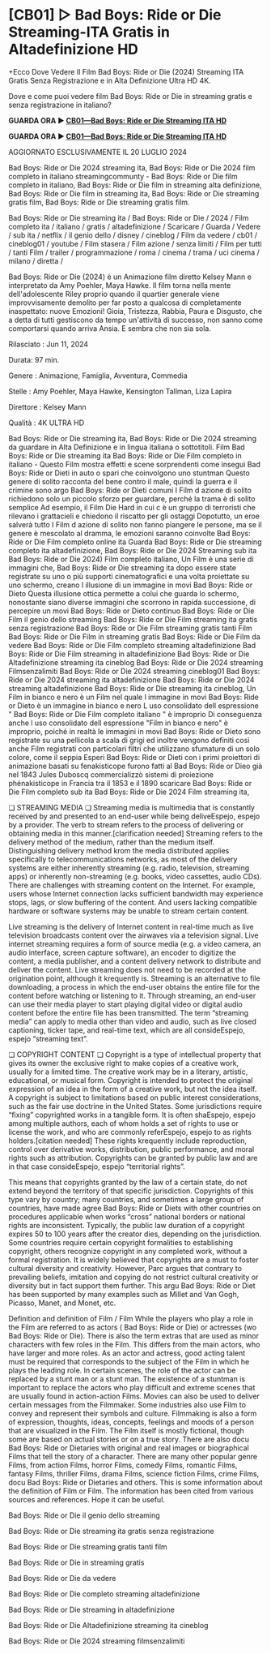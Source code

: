# [CB01] ▷ Bad Boys: Ride or Die Streaming-ITA Gratis in Altadefinizione HD

+Ecco Dove Vedere Il Film Bad Boys: Ride or Die (2024) Streaming ITA Gratis Senza Registrazione e in Alta Definizione Ultra HD 4K.

Dove e come puoi vedere film Bad Boys: Ride or Die in streaming gratis e senza registrazione in italiano?

**GUARDA ORA ▶️ [CB01—Bad Boys: Ride or Die Streaming ITA HD](https://is.gd/j7bWTX)**

**GUARDA ORA ▶️ [CB01—Bad Boys: Ride or Die Streaming ITA HD](https://is.gd/j7bWTX)**

AGGIORNATO ESCLUSIVAMENTE IL 20 LUGLIO 2024

Bad Boys: Ride or Die 2024 streaming ita, Bad Boys: Ride or Die 2024 film completo in italiano streamingcommunty - Bad Boys: Ride or Die film completo in italiano, Bad Boys: Ride or Die film in streaming alta definizione, Bad Boys: Ride or Die film in streaming ita, Bad Boys: Ride or Die streaming gratis film, Bad Boys: Ride or Die streaming gratis film.

Bad Boys: Ride or Die streaming ita / Bad Boys: Ride or Die / 2024 / Film completo ita / italiano / gratis / altadefinizione / Scaricare / Guarda / Vedere / sub ita / netflix / il genio dello / disney / cineblog / Film da vedere / cb01 / cineblog01 / youtube / Film stasera / Film azione / senza limiti / Film per tutti / tanti Film / trailer / programmazione / roma / cinema / trama / uci cinema / milano / diretta /

Bad Boys: Ride or Die (2024) è un Animazione film diretto Kelsey Mann e interpretato da Amy Poehler, Maya Hawke. Il film torna nella mente dell'adolescente Riley proprio quando il quartier generale viene improvvisamente demolito per far posto a qualcosa di completamente inaspettato: nuove Emozioni! Gioia, Tristezza, Rabbia, Paura e Disgusto, che a detta di tutti gestiscono da tempo un'attività di successo, non sanno come comportarsi quando arriva Ansia. E sembra che non sia sola.

Rilasciato : Jun 11, 2024

Durata: 97 min.

Genere : Animazione, Famiglia, Avventura, Commedia

Stelle : Amy Poehler, Maya Hawke, Kensington Tallman, Liza Lapira

Direttore : Kelsey Mann

Qualità : 4K ULTRA HD

Bad Boys: Ride or Die streaming ita, Bad Boys: Ride or Die 2024 streaming da guardare in Alta Definizione e in lingua italiana o sottotitoli. Film Bad Boys: Ride or Die streaming ita Bad Boys: Ride or Die Film completo in italiano - Questo Film mostra effetti e scene sorprendenti come insegui Bad Boys: Ride or Dieti in auto o spari che coinvolgono uno stuntman Questo genere di solito racconta del bene contro il male, quindi la guerra e il crimine sono argo Bad Boys: Ride or Dieti comuni I Film d azione di solito richiedono solo un piccolo sforzo per guardare, perché la trama è di solito semplice Ad esempio, il Film Die Hard in cui c è un gruppo di terroristi che rilevano i grattacieli e chiedono il riscatto per gli ostaggi Dopotutto, un eroe salverà tutto I Film d azione di solito non fanno piangere le persone, ma se il genere è mescolato al dramma, le emozioni saranno coinvolte Bad Boys: Ride or Die Film completo online ita Guarda Bad Boys: Ride or Die streaming completo ita altadefinizione, Bad Boys: Ride or Die 2024 Streaming sub ita Bad Boys: Ride or Die 2024) Film completo italiano, Un Film è una serie di immagini che, Bad Boys: Ride or Die streaming ita dopo essere state registrate su uno o più supporti cinematografici e una volta proiettate su uno schermo, creano l illusione di un immagine in movi Bad Boys: Ride or Dieto Questa illusione ottica permette a colui che guarda lo schermo, nonostante siano diverse immagini che scorrono in rapida successione, di percepire un movi Bad Boys: Ride or Dieto continuo Bad Boys: Ride or Die Film il genio dello streaming Bad Boys: Ride or Die Film streaming ita gratis senza registrazione Bad Boys: Ride or Die Film streaming gratis tanti Film Bad Boys: Ride or Die Film in streaming gratis Bad Boys: Ride or Die Film da vedere Bad Boys: Ride or Die Film completo streaming altadefinizione Bad Boys: Ride or Die Film streaming in altadefinizione Bad Boys: Ride or Die Altadefinizione streaming ita cineblog Bad Boys: Ride or Die 2024 streaming Filmsenzalimiti Bad Boys: Ride or Die 2024 streaming cineblog01 Bad Boys: Ride or Die 2024 streaming ita altadefinizione Bad Boys: Ride or Die 2024 streaming altadefinizione Bad Boys: Ride or Die streaming ita cineblog, Un Film in bianco e nero è un Film nel quale l immagine in movi Bad Boys: Ride or Dieto è un immagine in bianco e nero L uso consolidato dell espressione " Bad Boys: Ride or Die Film completo italiano " è improprio Di conseguenza anche l uso consolidato dell espressione "Film in bianco e nero" è improprio, poiché in realtà le immagini in movi Bad Boys: Ride or Dieto sono registrate su una pellicola a scala di grigi ed inoltre vengono definiti così anche Film registrati con particolari filtri che utilizzano sfumature di un solo colore, come il seppia Esperi Bad Boys: Ride or Dieti con i primi proiettori di animazione basati su fenakisticope furono fatti al Bad Boys: Ride or Dieo già nel 1843 Jules Duboscq commercializzò sistemi di proiezione phénakisticope in Francia tra il 1853 e il 1890 scaricare Bad Boys: Ride or Die Film completo sub ita Bad Boys: Ride or Die 2024 Film streaming ita,

❏ STREAMING MEDIA ❏ Streaming media is multimedia that is constantly received by and presented to an end-user while being deliveEspejo, espejo by a provider. The verb to stream refers to the process of delivering or obtaining media in this manner.[clarification needed] Streaming refers to the delivery method of the medium, rather than the medium itself. Distinguishing delivery method krom the media distributed applies specifically to telecommunications networks, as most of the delivery systems are either inherently streaming (e.g. radio, television, streaming apps) or inherently non-streaming (e.g. books, video cassettes, audio CDs). There are challenges with streaming content on the Internet. For example, users whose Internet connection lacks sufficient bandwidth may experience stops, lags, or slow buffering of the content. And users lacking compatible hardware or software systems may be unable to stream certain content.

Live streaming is the delivery of Internet content in real-time much as live television broadcasts content over the airwaves via a television signal. Live internet streaming requires a form of source media (e.g. a video camera, an audio interface, screen capture software), an encoder to digitize the content, a media publisher, and a content delivery network to distribute and deliver the content. Live streaming does not need to be recorded at the origination point, although it krequently is. Streaming is an alternative to file downloading, a process in which the end-user obtains the entire file for the content before watching or listening to it. Through streaming, an end-user can use their media player to start playing digital video or digital audio content before the entire file has been transmitted. The term “streaming media” can apply to media other than video and audio, such as live closed captioning, ticker tape, and real-time text, which are all consideEspejo, espejo “streaming text”.

❏ COPYRIGHT CONTENT ❏ Copyright is a type of intellectual property that gives its owner the exclusive right to make copies of a creative work, usually for a limited time. The creative work may be in a literary, artistic, educational, or musical form. Copyright is intended to protect the original expression of an idea in the form of a creative work, but not the idea itself. A copyright is subject to limitations based on public interest considerations, such as the fair use doctrine in the United States. Some jurisdictions require “fixing” copyrighted works in a tangible form. It is often shaEspejo, espejo among multiple authors, each of whom holds a set of rights to use or license the work, and who are commonly referEspejo, espejo to as rights holders.[citation needed] These rights krequently include reproduction, control over derivative works, distribution, public performance, and moral rights such as attribution. Copyrights can be granted by public law and are in that case consideEspejo, espejo “territorial rights”.

This means that copyrights granted by the law of a certain state, do not extend beyond the territory of that specific jurisdiction. Copyrights of this type vary by country; many countries, and sometimes a large group of countries, have made agree Bad Boys: Ride or Diets with other countries on procedures applicable when works “cross” national borders or national rights are inconsistent. Typically, the public law duration of a copyright expires 50 to 100 years after the creator dies, depending on the jurisdiction. Some countries require certain copyright formalities to establishing copyright, others recognize copyright in any completed work, without a formal registration. It is widely believed that copyrights are a must to foster cultural diversity and creativity. However, Parc argues that contrary to prevailing beliefs, imitation and copying do not restrict cultural creativity or diversity but in fact support them further. This argu Bad Boys: Ride or Diet has been supported by many examples such as Millet and Van Gogh, Picasso, Manet, and Monet, etc.

Definition and definition of Film / Film While the players who play a role in the Film are referred to as actors ( Bad Boys: Ride or Die) or actresses (wo Bad Boys: Ride or Die). There is also the term extras that are used as minor characters with few roles in the Film. This differs from the main actors, who have larger and more roles. As an actor and actress, good acting talent must be required that corresponds to the subject of the Film in which he plays the leading role. In certain scenes, the role of the actor can be replaced by a stunt man or a stunt man. The existence of a stuntman is important to replace the actors who play difficult and extreme scenes that are usually found in action-action Films. Movies can also be used to deliver certain messages from the Filmmaker. Some industries also use Film to convey and represent their symbols and culture. Filmmaking is also a form of expression, thoughts, ideas, concepts, feelings and moods of a person that are visualized in the Film. The Film itself is mostly fictional, though some are based on actual stories or on a true story. There are also docu Bad Boys: Ride or Dietaries with original and real images or biographical Films that tell the story of a character. There are many other popular genre Films, from action Films, horror Films, comedy Films, romantic Films, fantasy Films, thriller Films, drama Films, science fiction Films, crime Films, docu Bad Boys: Ride or Dietaries and others. This is some information about the definition of Film or Film. The information has been cited from various sources and references. Hope it can be useful.

Bad Boys: Ride or Die il genio dello streaming

Bad Boys: Ride or Die streaming ita gratis senza registrazione

Bad Boys: Ride or Die streaming gratis tanti film

Bad Boys: Ride or Die in streaming gratis

Bad Boys: Ride or Die da vedere

Bad Boys: Ride or Die completo streaming altadefinizione

Bad Boys: Ride or Die streaming in altadefinizione

Bad Boys: Ride or Die Altadefinizione streaming ita cineblog

Bad Boys: Ride or Die 2024 streaming filmsenzalimiti
